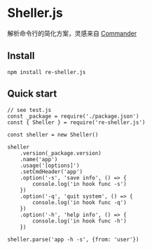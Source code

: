 # Sheller.js
解析命令行的简化方案，灵感来自 [Commander](https://github.com/tj/commander.js)

## Install
```
npm install re-sheller.js
```
## Quick start
```
// see test.js
const _package = require('./package.json')
const { Sheller } = require('re-sheller.js')

const sheller = new Sheller()

sheller
    .version(_package.version)
    .name('app')
    .usage('[options]')
    .setCmdHeader('app')
    .option('-s', 'save info', () => {
        console.log('in hook func -s')
    })
    .option('-q', 'quit system', () => {
        console.log('in hook func -q')
    })
    .option('-h', 'help info', () => {
        console.log('in hook func -h')
    })

sheller.parse('app -h -s', {from: 'user'})
```
